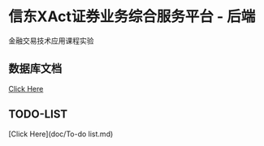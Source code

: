 # 信东XAct证券业务综合服务平台 - 后端
金融交易技术应用课程实验

## 数据库文档

[Click Here](doc/database.md)

## TODO-LIST

[Click Here](doc/To-do list.md)